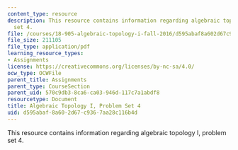 ```yaml
---
content_type: resource
description: This resource contains information regarding algebraic topology I, problem
  set 4.
file: /courses/18-905-algebraic-topology-i-fall-2016/d595abaf8a602d67c9367aa28c116b4d_MIT18_905F16_pset4.pdf
file_size: 211105
file_type: application/pdf
learning_resource_types:
- Assignments
license: https://creativecommons.org/licenses/by-nc-sa/4.0/
ocw_type: OCWFile
parent_title: Assignments
parent_type: CourseSection
parent_uid: 570c9db3-8ca6-ca03-946d-117c7a1abdf8
resourcetype: Document
title: Algebraic Topology I, Problem Set 4
uid: d595abaf-8a60-2d67-c936-7aa28c116b4d
---
```

This resource contains information regarding algebraic topology I, problem set 4.